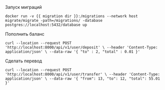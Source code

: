 Запуск миграций

`docker run -v {{ migration dir }}:/migrations --network host migrate/migrate -path=/migrations/ -database postgres://localhost:5432/database up`


Пополнить баланс

`curl --location --request POST 'http://localhost:8000/api/v1/user/deposit' \
--header 'Content-Type: application/json' \
--data-raw '{
"to" : 2,
"total" : 0.01
}'`

Сделать перевод

`curl --location --request POST 'http://localhost:8000/api/v1/user/transfer' \
--header 'Content-Type: application/json' \
--data-raw '{
"from": 13,
"to": 12,
"total": 55.01
}'`
